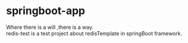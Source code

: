 # springboot-app
Where there is a will ,there is a way.<br>
redis-test is a test project about redisTemplate in springBoot framework.
